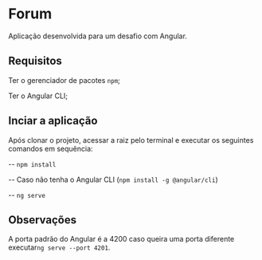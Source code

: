 # Forum

Aplicação desenvolvida para um desafio com Angular.

## Requisitos

Ter o gerenciador de pacotes `npm`;

Ter o Angular CLI;

## Inciar a aplicação

Após clonar o projeto, acessar a raiz pelo terminal e executar os seguintes comandos em sequência:

-- `npm install`

-- Caso não tenha o Angular CLI (`npm install -g @angular/cli`)

-- `ng serve`

## Observações

A porta padrão do Angular é a 4200 caso queira uma porta diferente executar`ng serve --port 4201`.
